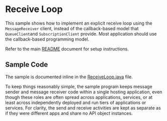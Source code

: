 # Receive Loop

This sample shows how to implement an explicit receive loop using the
```MessageReceiver``` client, instead of the callback-based model that
```QueueClient```and ```SubscriptionClient``` provide. Most application should
use the callback-based programming model.

Refer to the main [README](../README.md) document for setup instructions. 


## Sample Code 

The sample is documented inline in the [ReceiveLoop.java](.\src\main\java\com\microsoft\azure\servicebus\samples\receiveloop\ReceiveLoop.java) file.

To keep things reasonably simple, the sample program keeps message sender and
message receiver code within a single hosting application, even though these
roles are often spread across applications, services, or at least across
independently deployed and run tiers of applications or services. For clarity,
the send and receive activities are kept as separate as if they were different
apps and share no API object instances.
